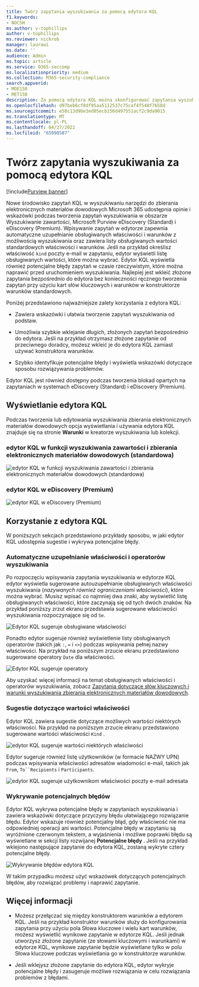 ```yaml
---
title: Twórz zapytania wyszukiwania za pomocą edytora KQL
f1.keywords:
- NOCSH
ms.author: v-tophillips
author: v-tophillips
ms.reviewer: nickrob
manager: laurawi
ms.date: ''
audience: Admin
ms.topic: article
ms.service: O365-seccomp
ms.localizationpriority: medium
ms.collection: M365-security-compliance
search.appverid:
- MOE150
- MET150
description: Za pomocą edytora KQL można skonfigurować zapytania wyszukiwania zbierania elektronicznych materiałów dowodowych w obszarze Wyszukiwanie zawartości, zbierania elektronicznych materiałów dowodowych (Standard) i eDiscovery (Premium).
ms.openlocfilehash: d97beb6cf8df95aa5112537c75caf4f548f7658d
ms.sourcegitcommit: e50c13d9be3ed05ecb156d497551acf2c9da9015
ms.translationtype: MT
ms.contentlocale: pl-PL
ms.lasthandoff: 04/27/2022
ms.locfileid: "65098587"
---
```

# <a name="use-the-kql-editor-to-build-search-queries"></a>Twórz zapytania wyszukiwania za pomocą edytora KQL

[!include[Purview banner](../includes/purview-rebrand-banner.md)]

Nowe środowisko zapytań KQL w wyszukiwaniu narzędzi do zbierania elektronicznych materiałów dowodowych Microsoft 365 udostępnia opinie i wskazówki podczas tworzenia zapytań wyszukiwania w obszarze Wyszukiwanie zawartości, Microsoft Purview eDiscovery (Standard) i eDiscovery (Premium). Wpisywanie zapytań w edytorze zapewnia automatyczne uzupełnianie obsługiwanych właściwości i warunków z możliwością wyszukiwania oraz zawiera listy obsługiwanych wartości standardowych właściwości i warunków. Jeśli na przykład określisz właściwość `kind` poczty e-mail w zapytaniu, edytor wyświetli listę obsługiwanych wartości, które można wybrać. Edytor KQL wyświetla również potencjalne błędy zapytań w czasie rzeczywistym, które można naprawić przed uruchomieniem wyszukiwania. Najlepiej jest wkleić złożone zapytania bezpośrednio do edytora bez konieczności ręcznego tworzenia zapytań przy użyciu kart słów kluczowych i warunków w konstruktorze warunków standardowych.
  
Poniżej przedstawiono najważniejsze zalety korzystania z edytora KQL:

- Zawiera wskazówki i ułatwia tworzenie zapytań wyszukiwania od podstaw.

- Umożliwia szybkie wklejanie długich, złożonych zapytań bezpośrednio do edytora. Jeśli na przykład otrzymasz złożone zapytanie od przeciwnego doradcy, możesz wkleić je do edytora KQL zamiast używać konstruktora warunków.

- Szybko identyfikuje potencjalne błędy i wyświetla wskazówki dotyczące sposobu rozwiązywania problemów.

Edytor KQL jest również dostępny podczas tworzenia blokad opartych na zapytaniach w systemach eDiscovery (Standard) i eDiscovery (Premium).

## <a name="displaying-the-kql-editor"></a>Wyświetlanie edytora KQL

Podczas tworzenia lub edytowania wyszukiwania zbierania elektronicznych materiałów dowodowych opcja wyświetlania i używania edytora KQL znajduje się na stronie **Warunki** w kreatorze wyszukiwania lub kolekcji.

### <a name="kql-editor-in-content-search-and-ediscovery-standard"></a>edytor KQL w funkcji wyszukiwania zawartości i zbierania elektronicznych materiałów dowodowych (standardowa)

![edytor KQL w funkcji wyszukiwania zawartości i zbierania elektronicznych materiałów dowodowych (standardowa)](../media/KQLEditorCore.png)

### <a name="kql-editor-in-ediscovery-premium"></a>edytor KQL w eDiscovery (Premium)

![edytor KQL w eDiscovery (Premium)](../media/KQLEditorAdvanced.png)

## <a name="using-the-kql-editor"></a>Korzystanie z edytora KQL

W poniższych sekcjach przedstawiono przykłady sposobu, w jaki edytor KQL udostępnia sugestie i wykrywa potencjalne błędy.

### <a name="autocompletion-of-search-properties-and-operators"></a>Automatyczne uzupełnianie właściwości i operatorów wyszukiwania

Po rozpoczęciu wpisywania zapytania wyszukiwania w edytorze KQL edytor wyświetla sugerowane autouzupełnianie obsługiwanych właściwości wyszukiwania (*nazywanych również ograniczeniami właściwości*), które można wybrać. Musisz wpisać co najmniej dwa znaki, aby wyświetlić listę obsługiwanych właściwości, które zaczynają się od tych dwóch znaków. Na przykład poniższy zrzut ekranu przedstawia sugerowane właściwości wyszukiwania rozpoczynające się od `Se`.

![Edytor KQL sugeruje obsługiwane właściwości](../media/KQLEditorAutoCompleteProperties.png)

Ponadto edytor sugeruje również wyświetlenie listy obsługiwanych operatorów (takich jak `:`, `=` i `<>`) podczas wpisywania pełnej nazwy właściwości. Na przykład na poniższym zrzucie ekranu przedstawiono sugerowane operatory `Date` dla właściwości.

![Edytor KQL sugeruje operatory](../media/KQLEditorOperatorSuggestions.png)

Aby uzyskać więcej informacji na temat obsługiwanych właściwości i operatorów wyszukiwania, zobacz [Zapytania dotyczące słów kluczowych i warunki wyszukiwania zbierania elektronicznych materiałów dowodowych](keyword-queries-and-search-conditions.md).

### <a name="property-value-suggestions"></a>Sugestie dotyczące wartości właściwości

Edytor KQL zawiera sugestie dotyczące możliwych wartości niektórych właściwości. Na przykład na poniższym zrzucie ekranu przedstawiono sugerowane wartości właściwości `Kind` .

![edytor KQL sugeruje wartości niektórych właściwości](../media/KQLEditorValueSuggestions.png)

Edytor sugeruje również listę użytkowników (w formacie NAZWY UPN) podczas wpisywania właściwości adresatów wiadomości e-mail, takich jak `From`, `To``Recipients` i `Participants`.

![edytor KQL sugeruje użytkownikom właściwości poczty e-mail adresata](../media/KQLEditorRecipientSuggestions.png)

### <a name="detection-of-potential-errors"></a>Wykrywanie potencjalnych błędów

Edytor KQL wykrywa potencjalne błędy w zapytaniach wyszukiwania i zawiera wskazówki dotyczące przyczyny błędu ułatwiającego rozwiązanie błędu. Edytor wskazuje również potencjalny błąd, gdy właściwość nie ma odpowiedniej operacji ani wartości. Potencjalne błędy w zapytaniu są wyróżnione czerwonym tekstem, a wyjaśnienia i możliwe poprawki błędu są wyświetlane w sekcji listy rozwijanej **Potencjalne błędy** . Jeśli na przykład wklejono następujące zapytanie do edytora KQL, zostaną wykryte cztery potencjalne błędy.

![Wykrywanie błędów edytora KQL](../media/KQLEditorErrorDetection.png)

W takim przypadku możesz użyć wskazówek dotyczących potencjalnych błędów, aby rozwiązać problemy i naprawić zapytanie.

## <a name="more-information"></a>Więcej informacji

- Możesz przełączać się między konstruktorem warunków a edytorem KQL. Jeśli na przykład konstruktor warunków służy do konfigurowania zapytania przy użyciu pola Słowa kluczowe i wielu kart warunków, możesz wyświetlić wynikowe zapytanie w edytorze KQL. Jeśli jednak utworzysz złożone zapytanie (ze słowami kluczowymi i warunkami) w edytorze KQL, wynikowe zapytanie będzie wyświetlane tylko w polu Słowa kluczowe podczas wyświetlania go w konstruktorze warunków.

- Jeśli wklejysz złożone zapytanie do edytora KQL, edytor wykryje potencjalne błędy i zasugeruje możliwe rozwiązania w celu rozwiązania problemów z błędami.
